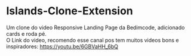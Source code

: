 # Islands-Clone-Extension
Um clone do video Responsive Landing Page da Bedimcode, adicionado cards e roda pé.<br>
O Link do video, recomendo esse canal pos tem muitos videos bons e inspiradores: https://youtu.be/6GBVaHH_6bQ
